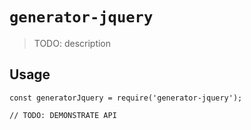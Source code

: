 # `generator-jquery`

> TODO: description

## Usage

```
const generatorJquery = require('generator-jquery');

// TODO: DEMONSTRATE API
```
